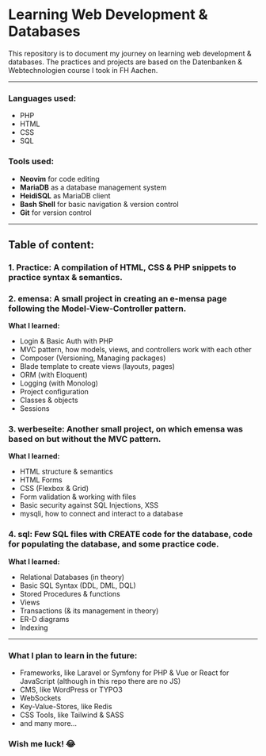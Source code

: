 # Learning Web Development & Databases

This repository is to document my journey on learning web development & databases.
The practices and projects are based on the Datenbanken & Webtechnologien course I took in FH Aachen.

---

### Languages used:

- PHP
- HTML
- CSS
- SQL

### Tools used:

- **Neovim** for code editing
- **MariaDB** as a database management system
- **HeidiSQL** as MariaDB client
- **Bash Shell** for basic navigation & version control
- **Git** for version control

---

## Table of content:

### 1. Practice: A compilation of HTML, CSS & PHP snippets to practice syntax & semantics.

### 2. emensa: A small project in creating an e-mensa page following the Model-View-Controller pattern.

**What I learned:**

- Login & Basic Auth with PHP
- MVC pattern, how models, views, and controllers work with each other
- Composer (Versioning, Managing packages)
- Blade template to create views (layouts, pages)
- ORM (with Eloquent)
- Logging (with Monolog)
- Project configuration
- Classes & objects
- Sessions

### 3. werbeseite: Another small project, on which emensa was based on but without the MVC pattern.

**What I learned:**

- HTML structure & semantics
- HTML Forms
- CSS (Flexbox & Grid)
- Form validation & working with files
- Basic security against SQL Injections, XSS
- mysqli, how to connect and interact to a database

### 4. sql: Few SQL files with CREATE code for the database, code for populating the database, and some practice code.

**What I learned:**

- Relational Databases (in theory)
- Basic SQL Syntax (DDL, DML, DQL)
- Stored Procedures & functions
- Views
- Transactions (& its management in theory)
- ER-D diagrams
- Indexing

---

### What I plan to learn in the future:

- Frameworks, like Laravel or Symfony for PHP & Vue or React for JavaScript (although in this repo there are no JS)
- CMS, like WordPress or TYPO3
- WebSockets
- Key-Value-Stores, like Redis
- CSS Tools, like Tailwind & SASS
- and many more...

### Wish me luck! :joy:
